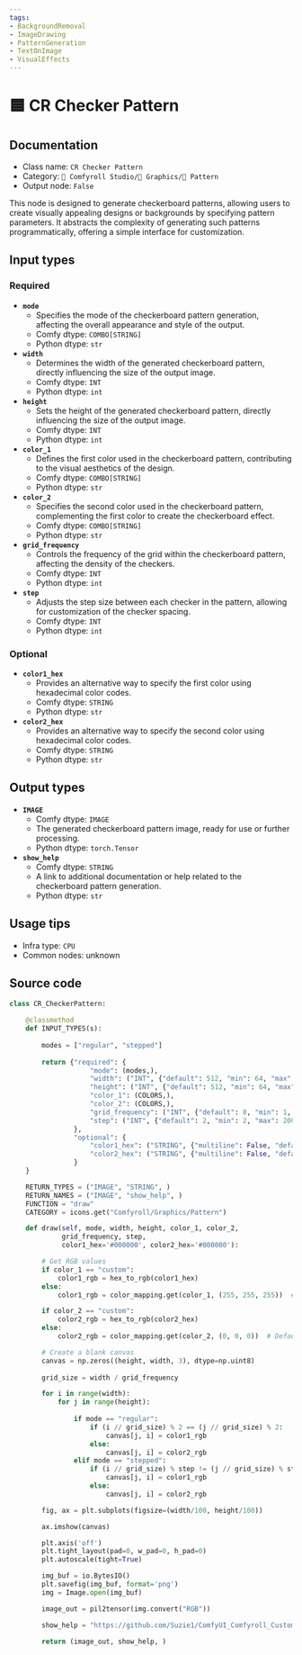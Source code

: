 ```yaml
---
tags:
- BackgroundRemoval
- ImageDrawing
- PatternGeneration
- TextOnImage
- VisualEffects
---
```


# 🟦 CR Checker Pattern
## Documentation
- Class name: `CR Checker Pattern`
- Category: `🧩 Comfyroll Studio/👾 Graphics/🌈 Pattern`
- Output node: `False`

This node is designed to generate checkerboard patterns, allowing users to create visually appealing designs or backgrounds by specifying pattern parameters. It abstracts the complexity of generating such patterns programmatically, offering a simple interface for customization.
## Input types
### Required
- **`mode`**
    - Specifies the mode of the checkerboard pattern generation, affecting the overall appearance and style of the output.
    - Comfy dtype: `COMBO[STRING]`
    - Python dtype: `str`
- **`width`**
    - Determines the width of the generated checkerboard pattern, directly influencing the size of the output image.
    - Comfy dtype: `INT`
    - Python dtype: `int`
- **`height`**
    - Sets the height of the generated checkerboard pattern, directly influencing the size of the output image.
    - Comfy dtype: `INT`
    - Python dtype: `int`
- **`color_1`**
    - Defines the first color used in the checkerboard pattern, contributing to the visual aesthetics of the design.
    - Comfy dtype: `COMBO[STRING]`
    - Python dtype: `str`
- **`color_2`**
    - Specifies the second color used in the checkerboard pattern, complementing the first color to create the checkerboard effect.
    - Comfy dtype: `COMBO[STRING]`
    - Python dtype: `str`
- **`grid_frequency`**
    - Controls the frequency of the grid within the checkerboard pattern, affecting the density of the checkers.
    - Comfy dtype: `INT`
    - Python dtype: `int`
- **`step`**
    - Adjusts the step size between each checker in the pattern, allowing for customization of the checker spacing.
    - Comfy dtype: `INT`
    - Python dtype: `int`
### Optional
- **`color1_hex`**
    - Provides an alternative way to specify the first color using hexadecimal color codes.
    - Comfy dtype: `STRING`
    - Python dtype: `str`
- **`color2_hex`**
    - Provides an alternative way to specify the second color using hexadecimal color codes.
    - Comfy dtype: `STRING`
    - Python dtype: `str`
## Output types
- **`IMAGE`**
    - Comfy dtype: `IMAGE`
    - The generated checkerboard pattern image, ready for use or further processing.
    - Python dtype: `torch.Tensor`
- **`show_help`**
    - Comfy dtype: `STRING`
    - A link to additional documentation or help related to the checkerboard pattern generation.
    - Python dtype: `str`
## Usage tips
- Infra type: `CPU`
- Common nodes: unknown


## Source code
```python
class CR_CheckerPattern:

    @classmethod
    def INPUT_TYPES(s):
    
        modes = ["regular", "stepped"]          
        
        return {"required": {
                    "mode": (modes,),
                    "width": ("INT", {"default": 512, "min": 64, "max": 4096}),
                    "height": ("INT", {"default": 512, "min": 64, "max": 4096}),
                    "color_1": (COLORS,),
                    "color_2": (COLORS,), 
                    "grid_frequency": ("INT", {"default": 8, "min": 1, "max": 200, "step": 1}),
                    "step": ("INT", {"default": 2, "min": 2, "max": 200, "step": 1}),
                },
                "optional": {
                    "color1_hex": ("STRING", {"multiline": False, "default": "#000000"}),
                    "color2_hex": ("STRING", {"multiline": False, "default": "#000000"}),
                }        
    }

    RETURN_TYPES = ("IMAGE", "STRING", )
    RETURN_NAMES = ("IMAGE", "show_help", )
    FUNCTION = "draw"
    CATEGORY = icons.get("Comfyroll/Graphics/Pattern")

    def draw(self, mode, width, height, color_1, color_2,
             grid_frequency, step,
             color1_hex='#000000', color2_hex='#000000'):

        # Get RGB values 
        if color_1 == "custom":
            color1_rgb = hex_to_rgb(color1_hex)
        else:
            color1_rgb = color_mapping.get(color_1, (255, 255, 255))  # Default to white if the color is not found

        if color_2 == "custom":
            color2_rgb = hex_to_rgb(color2_hex)
        else:
            color2_rgb = color_mapping.get(color_2, (0, 0, 0))  # Default to black if the color is not found

        # Create a blank canvas
        canvas = np.zeros((height, width, 3), dtype=np.uint8)
        
        grid_size = width / grid_frequency

        for i in range(width):
            for j in range(height):
            
                if mode == "regular":
                    if (i // grid_size) % 2 == (j // grid_size) % 2:    
                        canvas[j, i] = color1_rgb
                    else:
                        canvas[j, i] = color2_rgb
                elif mode == "stepped":
                    if (i // grid_size) % step != (j // grid_size) % step:    
                        canvas[j, i] = color1_rgb            
                    else:
                        canvas[j, i] = color2_rgb  

        fig, ax = plt.subplots(figsize=(width/100, height/100))

        ax.imshow(canvas)

        plt.axis('off')
        plt.tight_layout(pad=0, w_pad=0, h_pad=0)
        plt.autoscale(tight=True)

        img_buf = io.BytesIO()
        plt.savefig(img_buf, format='png')
        img = Image.open(img_buf)

        image_out = pil2tensor(img.convert("RGB"))         

        show_help = "https://github.com/Suzie1/ComfyUI_Comfyroll_CustomNodes/wiki/Pattern-Nodes#cr-checker-pattern"

        return (image_out, show_help, )

```
